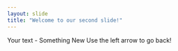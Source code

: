 ```yaml
---
layout: slide
title: "Welcome to our second slide!"
---
```

Your text - Something New
Use the left arrow to go back!
